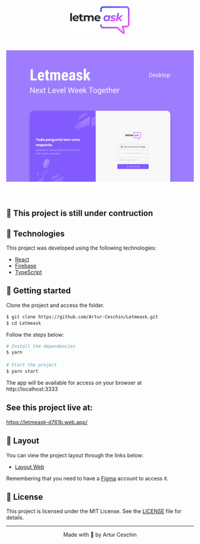 <p align="center">
  <img alt="Letmeask" src="./src/assets/logo.svg" width="160px">
</p>

<h1 align="center">
    <img alt="Letmeask" title="Letmeask" src="./src/assets/cover.svg" />
</h1>

<br>

## 🚧 This project is still under contruction

## 🧪 Technologies

This project was developed using the following technologies:

- [React](https://reactjs.org)
- [Firebase](https://firebase.google.com/)
- [TypeScript](https://www.typescriptlang.org/)

## 🚀 Getting started

Clone the project and access the folder.

```bash
$ git clone https://github.com/Artur-Ceschin/Letmeask.git
$ cd Letmeask
```

Follow the steps below:
```bash
# Install the dependencies
$ yarn

# Start the project
$ yarn start
```
The app will be available for access on your browser at http://localhost:3333

## See this project live at:
https://letmeask-d761b.web.app/


## 🔖 Layout

You can view the project layout through the links below:

- [Layout Web](https://www.figma.com/file/u0BQK8rCf2KgzcukdRRCWh/Letmeask/duplicate) 

Remembering that you need to have a [Figma](http://figma.com/) account to access it.

## 📝 License

This project is licensed under the MIT License. See the [LICENSE](LICENSE.md) file for details.


---

<p align="center">Made with 💜 by Artur Ceschin</p>